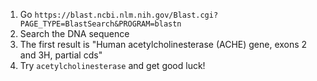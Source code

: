 1. Go `https://blast.ncbi.nlm.nih.gov/Blast.cgi?PAGE_TYPE=BlastSearch&PROGRAM=blastn`
2. Search the DNA sequence
3. The first result is "Human acetylcholinesterase (ACHE) gene, exons 2 and 3H, partial cds"
4. Try `acetylcholinesterase` and get good luck!
